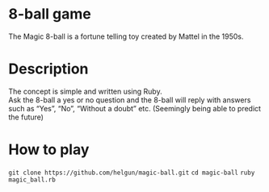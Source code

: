 # 8-ball game
The Magic 8-ball is a fortune telling toy created by Mattel in the 1950s. 

# Description
The concept is simple and written using Ruby.<br>
Ask the 8-ball a yes or no question and the 8-ball will reply with answers such as “Yes”, “No”, “Without a doubt” etc. (Seemingly being able to predict the future)<br>
# How to play
`git clone https://github.com/helgun/magic-ball.git`
`cd magic-ball`
`ruby magic_ball.rb`
